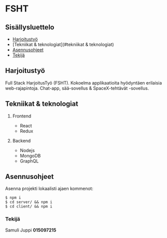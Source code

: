 # FSHT

## Sisällysluettelo
* [Harjoitustyö](#harjoitustyö)
* [Tekniikat & teknologiat](#tekniikat & teknologiat)
* [Asennusohjeet](#asennusohjeet)
* [Tekijä](#tekijä)

## Harjoitustyö

Full Stack HarjoitusTyö (FSHT). Kokoelma applikaatioita hyödyntäen erilaisia web-rajapintoja. Chat-app, sää-sovellus & SpaceX-tehtävät -sovellus.

## Tekniikat & teknologiat

1. Frontend
   - React
   - Redux

2. Backend
   - Nodejs
   - MongoDB
   - GraphQL

## Asennusohjeet

Asenna projekti lokaalisti ajaen kommenot:

```
$ npm i
$ cd server/ && npm i
$ cd client/ && npm i
```

### Tekijä

Samuli Juppi __015097215__
